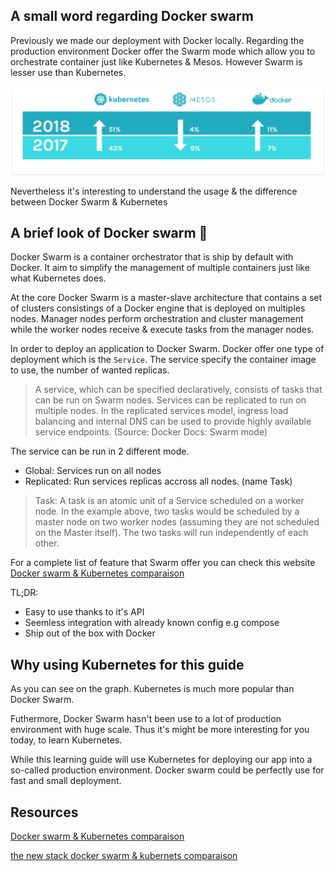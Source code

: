 ## A small word regarding Docker swarm

Previously we made our deployment with Docker locally. Regarding the production environment Docker offer the Swarm mode which allow you to orchestrate container just like Kubernetes & Mesos. However Swarm is lesser use than Kubernetes.

<p align="center">
  <img src="../img/usage.png" alt="drawing" width="500"/>
</p>

Nevertheless it's interesting to understand the usage & the difference between Docker Swarm & Kubernetes

## A brief look of Docker swarm 🐳

Docker Swarm is a container orchestrator that is ship by default with Docker. It aim to simplify the management of multiple containers just like what Kubernetes does.

At the core Docker Swarm is a master-slave architecture that contains a set of clusters consistings of a Docker engine that is deployed on multiples nodes. Manager nodes perform orchestration and cluster management while the worker nodes receive & execute tasks from the manager nodes.

In order to deploy an application to Docker Swarm. Docker offer one type of deployment which is the ```Service```. The service specify the container image to use, the number of wanted replicas.

> A service, which can be specified declaratively, consists of tasks that can be run on Swarm nodes. Services can be replicated to run on multiple nodes. In the replicated services model, ingress load balancing and internal DNS can be used to provide highly available service endpoints. (Source: Docker Docs: Swarm mode)

The service can be run in 2 different mode.

- Global: Services run on all nodes
- Replicated: Run services replicas accross all nodes. (name Task)

> Task: A task is an atomic unit of a Service scheduled on a worker node. In the example above, two tasks would be scheduled by a master node on two worker nodes (assuming they are not scheduled on the Master itself). The two tasks will run independently of each other.

For a complete list of feature that Swarm offer you can check this website [Docker swarm & Kubernetes comparaison](https://platform9.com/blog/kubernetes-docker-swarm-compared/)

TL;DR:

- Easy to use thanks to it's API
- Seemless integration with already known config e.g compose
- Ship out of the box with Docker

## Why using Kubernetes for this guide

As you can see on the graph. Kubernetes is much more popular than Docker Swarm. 

Futhermore, Docker Swarm hasn't been use to a lot of production environment with huge scale. Thus it's might be more interesting for you today, to learn Kubernetes.

While this learning guide will use Kubernetes for deploying our app into a so-called production environment. Docker swarm could be perfectly use for fast and small deployment.

## Resources

[Docker swarm & Kubernetes comparaison](https://platform9.com/blog/kubernetes-docker-swarm-compared/)

[the new stack docker swarm & kubernets comparaison](https://thenewstack.io/kubernetes-vs-docker-swarm-whats-the-difference/)